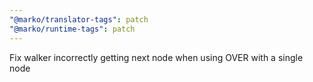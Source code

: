 ```yaml
---
"@marko/translator-tags": patch
"@marko/runtime-tags": patch
---
```


Fix walker incorrectly getting next node when using OVER with a single node
